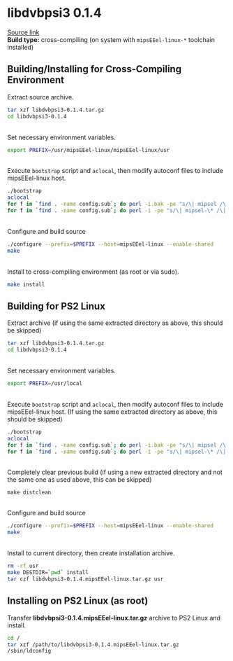 # libdvbpsi3 0.1.4

[Source link](http://download.videolan.org/pub/videolan/vlc/0.7.2/contrib/libdvbpsi3-0.1.4.tar.gz)  
**Build type:** cross-compiling (on system with ```mipsEEel-linux-*``` toolchain installed)

## Building/Installing for Cross-Compiling Environment

Extract source archive.
```bash
tar xzf libdvbpsi3-0.1.4.tar.gz
cd libdvbpsi3-0.1.4
```

&nbsp;  
Set necessary environment variables.
```bash
export PREFIX=/usr/mipsEEel-linux/mipsEEel-linux/usr
```

&nbsp;  
Execute ```bootstrap``` script and ```aclocal```, then modify autoconf files to include mipsEEel-linux host.
```bash
./bootstrap
aclocal
for f in `find . -name config.sub`; do perl -i.bak -pe "s/\| mipsel /\| mipsel \| mipsEEel /" "$f"; done
for f in `find . -name config.sub`; do perl -i -pe "s/\| mipsel-\* /\| mipsel-\* | mipsEEel-\* /" "$f"; done
```

&nbsp;  
Configure and build source
```bash
./configure --prefix=$PREFIX --host=mipsEEel-linux --enable-shared
make
```

&nbsp;  
Install to cross-compiling environment (as root or via sudo).
```bash
make install
```

## Building for PS2 Linux

Extract archive (if using the same extracted directory as above, this should be skipped)
```bash
tar xzf libdvbpsi3-0.1.4.tar.gz
cd libdvbpsi3-0.1.4
```

&nbsp;  
Set necessary environment variables.
```bash
export PREFIX=/usr/local
```

&nbsp;  
Execute ```bootstrap``` script and ```aclocal```, then modify autoconf files to include mipsEEel-linux host. (If using the same extracted directory as above, this should be skipped)
```bash
./bootstrap
aclocal
for f in `find . -name config.sub`; do perl -i.bak -pe "s/\| mipsel /\| mipsel \| mipsEEel /" "$f"; done
for f in `find . -name config.sub`; do perl -i -pe "s/\| mipsel-\* /\| mipsel-\* | mipsEEel-\* /" "$f"; done
```

&nbsp;  
Completely clear previous build (if using a new extracted directory and not the same one as used above, this can be skipped)
```
make distclean
```

&nbsp;  
Configure and build source
```bash
./configure --prefix=$PREFIX --host=mipsEEel-linux --enable-shared
make
```

&nbsp;  
Install to current directory, then create installation archive.
```bash
rm -rf usr
make DESTDIR=`pwd` install
tar czf libdvbpsi3-0.1.4.mipsEEel-linux.tar.gz usr
```

## Installing on PS2 Linux (as root)

Transfer **libdvbpsi3-0.1.4.mipsEEel-linux.tar.gz** archive to PS2 Linux and install.
```bash
cd /
tar xzf /path/to/libdvbpsi3-0.1.4.mipsEEel-linux.tar.gz
/sbin/ldconfig
```


